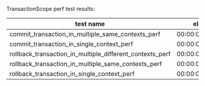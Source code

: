 TransactionScope perf test results:

| test name                                                | elapsed          |
|----------------------------------------------------------|------------------|
| commit_transaction_in_multiple_same_contexts_perf        | 00:00:06.0662057 |
| commit_transaction_in_single_context_perf                | 00:00:04.4063021 |
| rollback_transaction_in_multiple_different_contexts_perf | 00:00:07.4964980 |
| rollback_transaction_in_multiple_same_contexts_perf      | 00:00:05.1293657 |
| rollback_transaction_in_single_context_perf              | 00:00:03.9618454 |